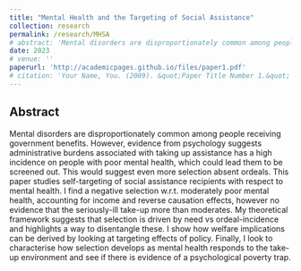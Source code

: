 ```yaml
---
title: "Mental Health and the Targeting of Social Assistance"
collection: research
permalink: /research/MHSA
# abstract: 'Mental disorders are disproportionately common among people receiving government benefits. However, evidence from psychology suggests administrative burdens associated with taking up assistance has a high incidence on people with poor mental health, which could lead them to be screened out. This would suggest even more selection absent ordeals. This paper studies self-targeting of social assistance recipients with respect to mental health. I find a negative selection w.r.t. moderately poor mental health, accounting for income and reverse causation effects, however no evidence that the seriously-ill take-up more than moderates. My theoretical framework suggests that selection is driven by need vs ordeal-incidence and highlights a way to disentangle these. I show how welfare implications can be derived by looking at targeting effects of policy. Finally, I look to characterise how selection develops as mental health responds to the take-up environment and see if there is evidence of a psychological poverty trap.	'
date: 2023
# venue: ''
paperurl: 'http://academicpages.github.io/files/paper1.pdf'
# citation: 'Your Name, You. (2009). &quot;Paper Title Number 1.&quot; <i>Journal 1</i>. 1(1).'
---
```

<!-- This paper is about the number 1. The number 2 is left for future work.

[Download paper here](http://academicpages.github.io/files/paper1.pdf)

Recommended citation: Your Name, You. (2009). "Paper Title Number 1." <i>Journal 1</i>. 1(1). -->


Abstract
----- 

Mental disorders are disproportionately common among people receiving government benefits. However, evidence from psychology suggests administrative burdens associated with taking up assistance has a high incidence on people with poor mental health, which could lead them to be screened out. This would suggest even more selection absent ordeals. This paper studies self-targeting of social assistance recipients with respect to mental health. I find a negative selection w.r.t. moderately poor mental health, accounting for income and reverse causation effects, however no evidence that the seriously-ill take-up more than moderates. My theoretical framework suggests that selection is driven by need vs ordeal-incidence and highlights a way to disentangle these. I show how welfare implications can be derived by looking at targeting effects of policy. Finally, I look to characterise how selection develops as mental health responds to the take-up environment and see if there is evidence of a psychological poverty trap.